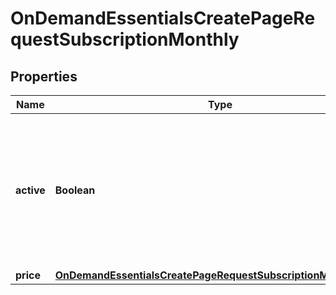 

# OnDemandEssentialsCreatePageRequestSubscriptionMonthly


## Properties

| Name | Type | Description | Notes |
|------------ | ------------- | ------------- | -------------|
|**active** | **Boolean** | Whether a monthly subscription is active. This parameter is required when **rent.active** and **buy.active** are &#x60;false&#x60;. |  [optional] |
|**price** | [**OnDemandEssentialsCreatePageRequestSubscriptionMonthlyPrice**](OnDemandEssentialsCreatePageRequestSubscriptionMonthlyPrice.md) |  |  [optional] |



